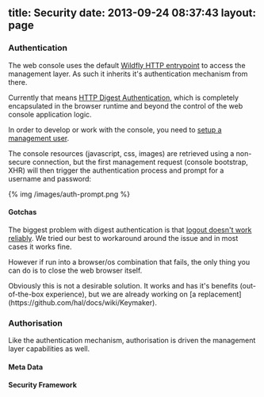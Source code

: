 title: Security
date: 2013-09-24 08:37:43
layout: page
---

### Authentication

The web console uses the default [Wildfly HTTP entrypoint](https://docs.jboss.org/author/display/WFLY8/Default+HTTP+Interface+Security) to access the management layer.
As such it inherits it's authentication mechanism from there.

Currently that means [HTTP Digest Authentication](http://tools.ietf.org/html/rfc2069), which is completely
encapsulated in the browser runtime and beyond the control of the web console application logic.

In order to develop or work with the console, you need to [setup a management user](https://docs.jboss.org/author/display/WFLY8/add-user+utility).

The console resources (javascript, css, images) are retrieved using a non-secure connection, but the first management request (console bootstrap, XHR)
will then trigger the authentication process and prompt for a username and password:

{% img  /images/auth-prompt.png %}

#### Gotchas

The biggest problem with digest authentication is that [logout doesn't work reliably](http://www.google.com/search?q=digest%20authentication%20logout).
We tried our best to workaround around the issue and in most cases it works fine.

However if run into a browser/os combination that fails, the only thing you can do is to close the web browser itself.

<div class="alert alert-info">
Obviously this is not a desirable solution. It works and has it's benefits (out-of-the-box experience),
but we are already working on [a replacement](https://github.com/hal/docs/wiki/Keymaker).
</div>

### Authorisation

Like the authentication mechanism, authorisation is driven the management layer capabilities as well.

#### Meta Data

#### Security Framework
